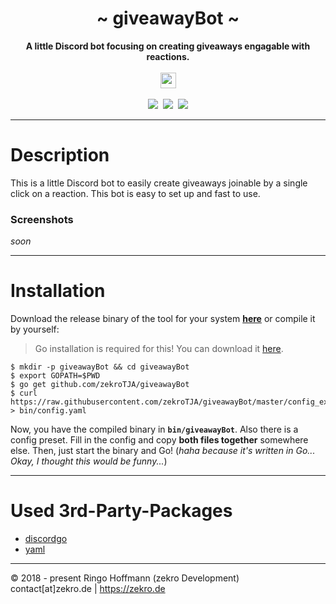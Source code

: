  <div align="center">
     <h1>~ giveawayBot ~</h1>
     <strong>A little Discord bot focusing on creating giveaways engagable with reactions.</strong><br><br>
     <img src="https://forthebadge.com/images/badges/made-with-go.svg" height="25"/>
     <br>
     <br>
     <a href="https://travis-ci.org/zekroTJA/giveawayBot"><img src="https://travis-ci.org/zekroTJA/giveawayBot.svg?branch=master"/></a>&nbsp;
     <a class="badge-align" href="https://www.codacy.com/app/zekroTJA/giveawayBot?utm_source=github.com&amp;utm_medium=referral&amp;utm_content=zekroTJA/serverManager2&amp;utm_campaign=Badge_Grade"><img src="https://api.codacy.com/project/badge/Grade/ab73367da2154d6db55c0efb4f44907f"/></a>&nbsp;
     <a href="https://github.com/zekroTJA/serverManager2/releases"><img src="https://img.shields.io/github/release/zekroTJA/giveawayBot/all.svg"/></a>
 </div>

---

# Description

This is a little Discord bot to easily create giveaways joinable by a single click on a reaction. This bot is easy to set up and fast to use.

### Screenshots

*soon*

---

# Installation

Download the release binary of the tool for your system [**here**](https://github.com/zekroTJA/giveawayBot/releases) or compile it by yourself:

> Go installation is required for this!
> You can download it [here](https://golang.org/dl/).

```
$ mkdir -p giveawayBot && cd giveawayBot
$ export GOPATH=$PWD
$ go get github.com/zekroTJA/giveawayBot
$ curl https://raw.githubusercontent.com/zekroTJA/giveawayBot/master/config_example.yaml > bin/config.yaml
```

Now, you have the compiled binary in **`bin/giveawayBot`**. Also there is a config preset. Fill in the config and copy **both files together** somewhere else. Then, just start the binary and Go! (*haha because it's written in Go... Okay, I thought this would be funny...*)

---

# Used 3rd-Party-Packages

- [discordgo](https://github.com/bwmarrin/discordgo)
- [yaml](https://github.com/go-yaml/yaml)

---

© 2018 - present Ringo Hoffmann (zekro Development)  
contact[at]zekro.de | https://zekro.de
